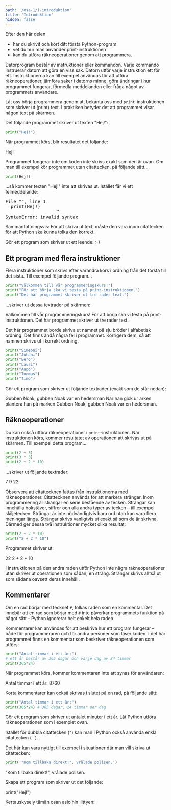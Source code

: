 ```yaml
---
path: '/osa-1/1-introduktion'
title: 'Introduktion'
hidden: false
---
```


<text-box variant='learningObjectives' name='Lärandemål'>

Efter den här delen

* har du skrivit och kört ditt första Python-program
* vet du hur man använder print-instruktionen
* kan du utföra räkneoperationer genom att programmera.

</text-box>

Datorprogram består av instruktioner eller kommandon. Varje kommando instruerar datorn att göra en viss sak. Datorn utför varje instruktion ett för ett. Instruktionerna kan till exempel användas för att utföra räkneoperationer, jämföra saker i datorns minne, göra ändringar i hur programmet fungerar, förmedla meddelanden eller fråga något av programmets användare.

Låt oss börja programmera genom att bekanta oss med `print`-instruktionen som skriver ut (print) text. I praktiken betyder det att programmet visar någon text på skärmen.

Det följande programmet skriver ut texten "Hej!":

```python
print("Hej!")
```

När programmet körs, blir resultatet det följande:

<sample-output>

Hej!

</sample-output>

Programmet fungerar inte om koden inte skrivs exakt som den är ovan. Om man till exempel kör programmet utan citattecken, på följande sätt…

```python
print(Hej!)
```

…så kommer texten "Hej!" inte att skrivas ut. Istället får vi ett felmeddelande:

<sample-output>

<pre>
File "<stdin>", line 1
  print(Hej!)
                   ^
SyntaxError: invalid syntax
</pre>

</sample-output>

Sammanfattningsvis: För att skriva ut text, måste den vara inom citattecken för att Python ska kunna tolka den korrekt.

<in-browser-programming-exercise name="Leende" tmcname="osa01-01_leende" height="300px">

Gör ett program som skriver ut ett leende: :-)

</in-browser-programming-exercise>

## Ett program med flera instruktioner

Flera instruktioner som skrivs efter varandra körs i ordning från det första till det sista. Till exempel följande program…

```python
print("Välkommen till vår programmeringskurs!")
print("För att börja ska vi testa på print-instruktionen.")
print("Det här programmet skriver ut tre rader text.")
```

…skriver ut dessa textrader på skärmen:

<sample-output>

Välkommen till vår programmeringskurs!
För att börja ska vi testa på print-instruktionen.
Det här programmet skriver ut tre rader text.

</sample-output>

<in-browser-programming-exercise name="Fixa programmet: Sju bröder" tmcname="osa01-03_sju_broder">

Det här programmet borde skriva ut namnet på sju bröder i alfabetisk ordning. Det finns ändå några fel i programmet. Korrigera dem, så att namnen skrivs ut i korrekt ordning.

```python
print("Simeoni")
print("Juhani")
print("Eero")
print("Lauri")
print("Aapo")
print("Tuomas")
print("Timo")
```

</in-browser-programming-exercise>


<in-browser-programming-exercise name="Gubben Noak" tmcname="osa01-02_gubben_noak">

Gör ett program som skriver ut följande textrader (exakt som de står nedan):

<sample-output>

Gubben Noak, gubben Noak var en hedersman
När han gick ur arken plantera han på marken
Gubben Noak, gubben Noak var en hedersman.

</sample-output>

</in-browser-programming-exercise>


## Räkneoperationer

Du kan också utföra räkneoperationer i `print`-instruktionen. När instruktionen körs, kommer resultatet av operationen att skrivas ut på skärmen. Till exempel detta program…

```python
print(2 + 5)
print(3 * 3)
print(2 + 2 * 10)
```

…skriver ut följande textrader:

<sample-output>

7
9
22

</sample-output>

Observera att citattecknen fattas från instruktionerna med räkneoperationer. Citattecknen används för att markera strängar. Inom programmering är strängar en serie bestående av tecken. Strängar kan innehålla bokstäver, siffror och alla andra typer av tecken – till exempel skiljetecken. Strängar är inte nödvändigtvis bara ord utan kan vara flera meningar långa. Strängar skrivs vanligtvis ut exakt så som de är skrivna. Därmed ger dessa två instruktioner mycket olika resultat:

```python
print(2 + 2 * 10)
print("2 + 2 * 10")
```

Programmet skriver ut:

<sample-output>

22
2 + 2 * 10

</sample-output>

I instruktionen på den andra raden utför Python inte några räkneoperationer utan skriver ut operationen som sådan, en sträng. Strängar skrivs alltså ut som sådana oavsett deras innehåll.

## Kommentarer

Om en rad börjar med tecknet `#`, tolkas raden som en kommentar. Det innebär att en rad som börjar med `#` inte påverkar programmets funktion på något sätt – Python ignorerar helt enkelt hela raden.

Kommentarer kan användas för att beskriva hur ett program fungerar – både för programmeraren och för andra personer som läser koden. I det här programmet finns en kommentar som beskriver räkneoperationen som utförs:

```python
print("Antal timmar i ett år:")
# ett år består av 365 dagar och varje dag av 24 timmar
print(365*24)
```

När programmet körs, kommer kommentaren inte att synas för användaren:

<sample-output>

Antal timmar i ett år:
8760

</sample-output>

Korta kommentarer kan också skrivas i slutet på en rad, på följande sätt:

```python
print("Antal timmar i ett år:")
print(365*24) # 365 dagar, 24 timmar per dag
```

<in-browser-programming-exercise name="Minuter i ett år" tmcname="osa01-04_minuter_per_ar">

Gör ett program som skriver ut antalet minuter i ett år. Låt Python utföra räkneoperationen som i exemplet ovan.

</in-browser-programming-exercise>

<in-browser-programming-exercise name="Kod som skriver ut kod" tmcname="osa01-05_skriv_ut_kod">

Istället för dubbla citattecken (`"`) kan man i Python också använda enkla citattecken ( `'`).

Det här kan vara nyttigt till exempel i situationer där man vill skriva ut citattecken:

```python
print('"Kom tillbaka direkt!", vrålade polisen.')
```

<sample-output>

"Kom tillbaka direkt!", vrålade polisen.

</sample-output>

Skapa ett program som skriver ut det följande:

<sample-output>

print("Hej!")

</sample-output>

</in-browser-programming-exercise>

Kertauskysely tämän osan asioihin liittyen:

<quiz id="4b736942-71b8-5171-8427-508b57d1776b"></quiz>
